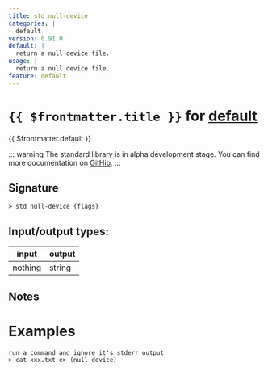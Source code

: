 ```yaml
---
title: std null-device
categories: |
  default
version: 0.91.0
default: |
  return a null device file.
usage: |
  return a null device file.
feature: default
---
```

<!-- This file is automatically generated. Please edit the command in https://github.com/nushell/nushell instead. -->

# `{{ $frontmatter.title }}` for [default](/commands/categories/default.md)

<div class='command-title'>{{ $frontmatter.default }}</div>


::: warning
The standard library is in alpha development stage. You can find more documentation on [GitHib](https://github.com/nushell/nushell/tree/main/crates/nu-std).
:::
## Signature

```> std null-device {flags} ```


## Input/output types:

| input   | output |
| ------- | ------ |
| nothing | string |

## Notes
# Examples
    run a command and ignore it's stderr output
    > cat xxx.txt e> (null-device)